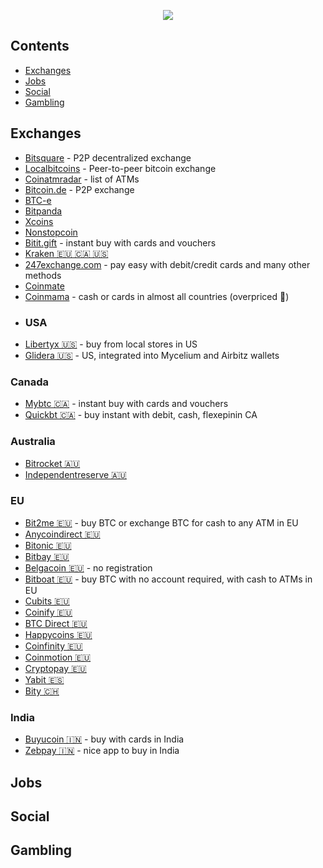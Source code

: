 <p align="center">
  <img src="http://www.userlogos.org/files/logos/Deva/blockchain1.png" />
</p>


## Contents

- [Exchanges](#exchanges)
- [Jobs](#jobs)
- [Social](#social)
- [Gambling](#gambling)

## Exchanges
- [Bitsquare](https://bitsquare.io) - P2P decentralized exchange
- [Localbitcoins](https://localbitcoins.com/) - Peer-to-peer bitcoin exchange
- [Coinatmradar](https://coinatmradar.com) - list of ATMs
- [Bitcoin.de](https://www.bitcoin.de) - P2P exchange
- [BTC-e](https://btc-e.com)
- [Bitpanda](https://www.bitpanda.com/)
- [Xcoins](https://xcoins.io/)
- [Nonstopcoin](http://nonstopcoin.com/)
- [Bitit.gift](https://bitit.gift/) - instant buy with cards and vouchers
- [Kraken 🇪🇺 🇨🇦 🇺🇸](https://www.kraken.com)
- [247exchange.com](https://www.247exchange.com) - pay easy with debit/credit cards and many other methods
- [Coinmate](https://coinmate.io)
- [Coinmama](https://www.coinmama.com/) - cash or cards in almost all countries (overpriced 💸)
- ### USA
- [Libertyx 🇺🇸](https://libertyx.com) - buy from local stores in US
- [Glidera 🇺🇸](https://www.glidera.io) - US, integrated into Mycelium and Airbitz wallets
### Canada
- [Mybtc 🇨🇦](https://mybtc.ca/) - instant buy with cards and vouchers
- [Quickbt 🇨🇦](https://quickbt.com/) - buy instant with debit, cash, flexepinin CA
### Australia
- [Bitrocket 🇦🇺](http://www.bitrocket.co/)
- [Independentreserve 🇦🇺](https://www.independentreserve.com/)
### EU
- [Bit2me 🇪🇺](https://bit2me.com/) - buy BTC or exchange BTC for cash to any ATM in EU
- [Anycoindirect 🇪🇺](https://anycoindirect.eu/)
- [Bitonic 🇪🇺](https://bitonic.nl)
- [Bitbay 🇪🇺](https://bitbay.net/)
- [Belgacoin 🇪🇺](https://www.belgacoin.com) - no registration
- [Bitboat 🇪🇺](https://www.bitboat.net/) - buy BTC with no account required, with cash to ATMs in EU
- [Cubits 🇪🇺](https://cubits.com/)
- [Coinify 🇪🇺](https://www.coinify.com/)
- [BTC Direct 🇪🇺](https://btcdirect.eu)
- [Happycoins 🇪🇺](https://www.happycoins.com)
- [Coinfinity 🇪🇺](https://coinfinity.co/)
- [Coinmotion 🇪🇺](https://coinmotion.com/)
- [Cryptopay 🇪🇺](https://cryptopay.me/)
- [Yabit 🇪🇸](https://yabit.com.ve/)
- [Bity 🇨🇭 ](https://bity.com/)
### India
- [Buyucoin 🇮🇳](http://www.buyucoin.com/) - buy with cards in India
- [Zebpay 🇮🇳](https://www.zebpay.com/) - nice app to buy in India


## Jobs

## Social

## Gambling
































































































































































































































































































































